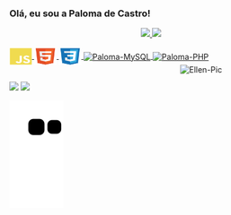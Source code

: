 ### Olá, eu sou a Paloma de Castro!

<div align="center">
  <a href="https://github.com/palomac1">
  <img height="180em" src="https://github-readme-stats.vercel.app/api?username=palomac1&show_icons=true&theme=radical&include_all_commits=true&count_private=true"/>
  <img height="180em" src="https://github-readme-stats.vercel.app/api/top-langs/?username=palomac1&layout=compact&langs_count=7&theme=radical"/>
</div>

<div style="display: inline_block"><br>
  <img align="center" alt="Paloma-Js" height="30" width="40" src="https://raw.githubusercontent.com/devicons/devicon/master/icons/javascript/javascript-plain.svg">
  <img align="center" alt="Paloma-HTML" height="30" width="40" src="https://raw.githubusercontent.com/devicons/devicon/master/icons/html5/html5-original.svg">
  <img align="center" alt="Paloma-CSS" height="30" width="40" src="https://raw.githubusercontent.com/devicons/devicon/master/icons/css3/css3-original.svg">
  <img align="center" alt="Paloma-MySQL" height="30" width="40" src="https://cdn.jsdelivr.net/gh/devicons/devicon/icons/mysql/mysql-plain.svg">
  <img align="center" alt="Paloma-PHP" height="30" width="40" src="https://cdn.jsdelivr.net/gh/devicons/devicon/icons/php/php-original.svg">
   <img align="right" alt="Ellen-Pic" height="200" width="200" 
  src="https://cdn.discordapp.com/attachments/1001808122429587498/1045676020059078686/paloma-pic.jpg">
</div>

##
 
<div> 
  <a href="https://www.instagram.com/_messier1/" target="_blank"><img src="https://img.shields.io/badge/-Instagram-%23E4405F?style=for-the-badge&logo=instagram&logoColor=white" target="_blank"></a>
  <a href="https://www.linkedin.com/in/paloma-de-castro-leite-135616243/" target="_blank"><img src="https://img.shields.io/badge/-LinkedIn-%230077B5?style=for-the-badge&logo=linkedin&logoColor=white" target="_blank"></a> 
  
  ![Snake animation](https://github.com/palomac1/palomac1/blob/output/github-contribution-grid-snake.svg)
  
 </div>

